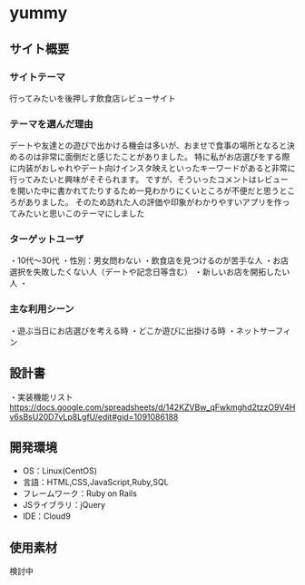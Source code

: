 # yummy

## サイト概要
### サイトテーマ
行ってみたいを後押しす飲食店レビューサイト

### テーマを選んだ理由
デートや友達との遊びで出かける機会は多いが、おませで食事の場所となると決めるのは非常に面倒だと感じたことがありました。
特に私がお店選びをする際に内装がおしゃれやデート向けインスタ映えといったキーワードがあると非常に行ってみたいと興味がそそられます。
ですが、そういったコメントはレビューを開いた中に書かれてたりするため一見わかりにくいところが不便だと思うところがありました。
そのため訪れた人の評価や印象がわかりやすいアプリを作ってみたいと思いこのテーマにしました


### ターゲットユーザ
・10代～30代
・性別：男女問わない
・飲食店を見つけるのが苦手な人
・お店選択を失敗したくない人（デートや記念日等含む）
・新しいお店を開拓したい人
・


### 主な利用シーン
・遊ぶ当日にお店選びを考える時
・どこか遊びに出掛ける時
・ネットサーフィン

## 設計書
・実装機能リスト　<https://docs.google.com/spreadsheets/d/142KZVBw_qFwkmghd2tzzO9V4Hv6sBsU20D7vLp8LgfU/edit#gid=1091086188>

## 開発環境
- OS：Linux(CentOS)
- 言語：HTML,CSS,JavaScript,Ruby,SQL
- フレームワーク：Ruby on Rails
- JSライブラリ：jQuery
- IDE：Cloud9

## 使用素材
検討中